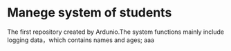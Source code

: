 # Manege system of students
The first repository created by Ardunio.The system functions mainly include logging data，which contains names and ages;
aaa